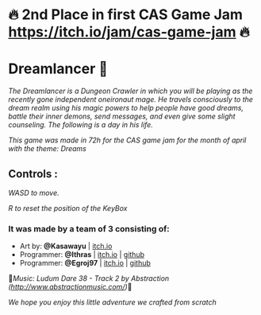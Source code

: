 # 🔥 2nd Place in first CAS Game Jam https://itch.io/jam/cas-game-jam 🔥
# Dreamlancer 🚀

_The Dreamlancer is a Dungeon Crawler in which you will be playing as the recently gone independent oneironaut mage. He travels consciously to the dream realm using his magic powers to help people have good dreams, battle their inner demons, send messages, and even give some slight counseling. The following is a day in his life._

_This game was made in 72h for the CAS game jam for the month of april with the theme: Dreams_

## Controls :

_WASD to move._

_R to reset the position of the KeyBox_

### It was made by a team of 3 consisting of:

* Art by: **@Kasawayu**    |  [itch.io](https://kasawayu.itch.io/)
* Programmer: **@Ithras**  |  [itch.io](https://ithras.itch.io/)    | [github](https://github.com/ithras)
* Programmer: **@Egroj97** |  [itch.io](https://egroj97.itch.io/)   | [github](https://github.com/egroj97)

🍺_Music: Ludum Dare 38 - Track 2 by Abstraction (http://www.abstractionmusic.com/)_🍺

_We hope you enjoy this little adventure we crafted from scratch_
